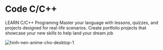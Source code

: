 # Code C/C++
LEARN C/C++ Programing
Master your language with lessons, quizzes, and projects designed for real-life scenarios. Create portfolio projects that showcase your new skills to help land your dream job

![hinh-nen-anime-cho-desktop-1](https://user-images.githubusercontent.com/91842746/165355502-5acdbd13-2d9b-45d9-ae1d-5c57ebed5ac6.jpg)

